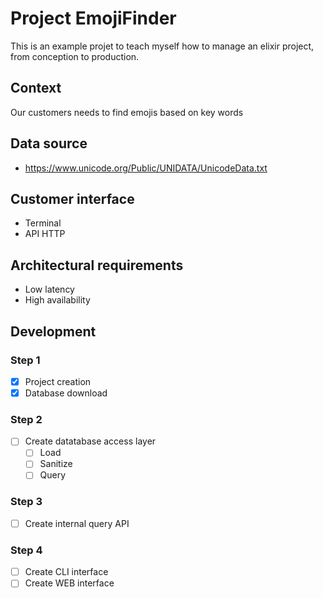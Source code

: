 # Project EmojiFinder

This is an example projet to teach myself how to manage an elixir project, from conception to production.

## Context

Our customers needs to find emojis based on key words

## Data source

- https://www.unicode.org/Public/UNIDATA/UnicodeData.txt

## Customer interface

- Terminal
- API HTTP

## Architectural requirements

- Low latency
- High availability

## Development

### Step 1

- [x] Project creation
- [x] Database download

### Step 2

- [ ] Create datatabase access layer
  - [ ] Load
  - [ ] Sanitize
  - [ ] Query

### Step 3

- [ ] Create internal query API

### Step 4

- [ ] Create CLI interface
- [ ] Create WEB interface
